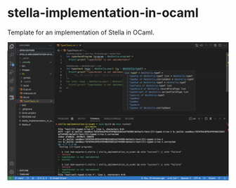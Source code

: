 # stella-implementation-in-ocaml
Template for an implementation of Stella in OCaml.

![Screenshot from VS Code.](images/vscode-demo.png)
